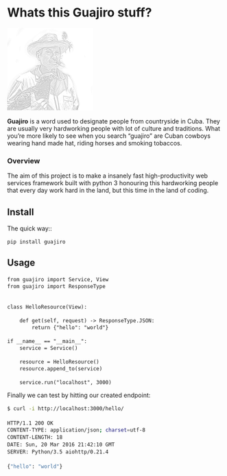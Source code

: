 # Whats this Guajiro stuff?

[![Guajiro](artwork/logo.png?raw=true)](http://github.com/codeadict/guajiro) 

**Guajiro** is a word used to designate people from countryside in Cuba.
They are usually very hardworking people with lot of culture and traditions.
What you’re more likely to see when you search “guajiro” are Cuban cowboys wearing 
hand made hat, riding horses and smoking tobaccos.

### Overview

The aim of this project is to make a insanely fast high-productivity web services
framework built with python 3 honouring this hardworking people that every day work hard 
in the land, but this time in the land of coding.

## Install

The quick way::

    pip install guajiro

## Usage
```python3
from guajiro import Service, View
from guajiro import ResponseType


class HelloResource(View):

    def get(self, request) -> ResponseType.JSON:
        return {"hello": "world"}

if __name__ == "__main__":
    service = Service()
    
    resource = HelloResource()
    resource.append_to(service)

    service.run("localhost", 3000)
```

Finally we can test by hitting our created endpoint:

```bash
$ curl -i http://localhost:3000/hello/

HTTP/1.1 200 OK
CONTENT-TYPE: application/json; charset=utf-8
CONTENT-LENGTH: 18
DATE: Sun, 20 Mar 2016 21:42:10 GMT
SERVER: Python/3.5 aiohttp/0.21.4

{"hello": "world"}
```
